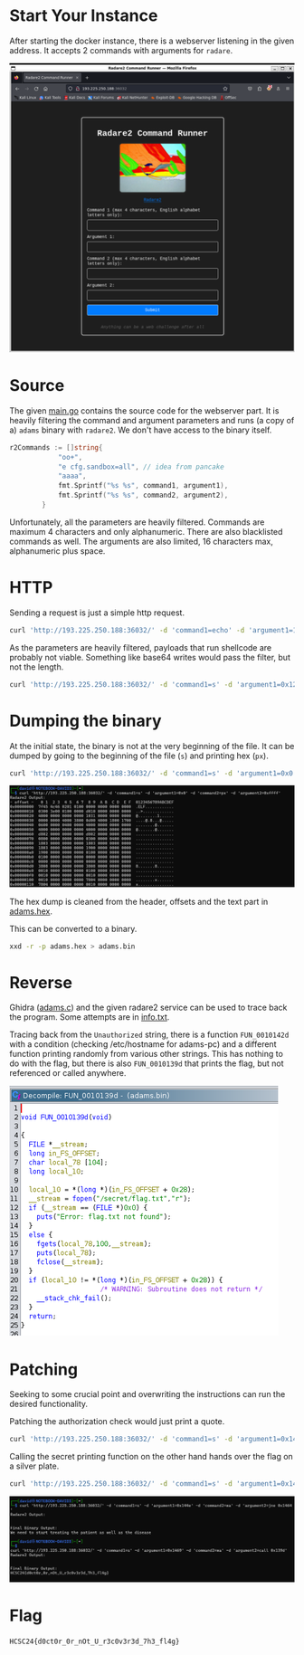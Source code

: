 # Start Your Instance

After starting the docker instance, there is a webserver listening in the given address. It accepts 2 commands with arguments for `radare`.

![](screenshots/2.png)

# Source

The given [main.go](files/main.go) contains the source code for the webserver part. It is heavily filtering the command and argument parameters and runs (a copy of a) `adams` binary with `radare2`. We don't have access to the binary itself.

```go
r2Commands := []string{
			"oo+",
			"e cfg.sandbox=all", // idea from pancake
			"aaaa",
			fmt.Sprintf("%s %s", command1, argument1),
			fmt.Sprintf("%s %s", command2, argument2),
		}
```

Unfortunately, all the parameters are heavily filtered. Commands are maximum 4 characters and only alphanumeric. There are also blacklisted commands as well. The arguments are also limited, 16 characters max, alphanumeric plus space. 


# HTTP

Sending a request is just a simple http request.

```bash
curl 'http://193.225.250.188:36032/' -d 'command1=echo' -d 'argument1=1' -d 'command2=bs' -d 'argument2=2'
```

As the parameters are heavily filtered, payloads that run shellcode are probably not viable. Something like base64 writes would pass the filter, but not the length.

```bash
curl 'http://193.225.250.188:36032/' -d 'command1=s' -d 'argument1=0x1215' -d 'command2=w6d' -d 'argument2=npFIuC9iaW4vc2gAmVBUX1JmaC1jVF5S6AcAAAB3aG9hbWkAVldUXmo7WA8F'
```

# Dumping the binary

At the initial state, the binary is not at the very beginning of the file. It can be dumped by going to the beginning of the file (`s`) and printing hex (`px`).

```bash
curl 'http://193.225.250.188:36032/' -d 'command1=s' -d 'argument1=0x0' -d 'command2=px' -d 'argument2=0xffff'
```

![](screenshots/3.png)

The hex dump is cleaned from the header, offsets and the text part in [adams.hex](workdir/adams.hex).

This can be converted to a binary.

```bash
xxd -r -p adams.hex > adams.bin
```

# Reverse

Ghidra ([adams.c](workdir/adams.c)) and the given radare2 service can be used to trace back the program. Some attempts are in [info.txt](workdir/info.txt).

Tracing back from the `Unauthorized` string, there is a function `FUN_0010142d` with a condition (checking /etc/hostname for adams-pc) and a different function printing randomly from various other strings. This has nothing to do with the flag, but there is also `FUN_0010139d` that prints the flag, but not referenced or called anywhere.

![](screenshots/1.png)

# Patching

Seeking to some crucial point and overwriting the instructions can run the desired functionality.

Patching the authorization check would just print a quote.

```bash
curl 'http://193.225.250.188:36032/' -d 'command1=s' -d 'argument1=0x144e' -d 'command2=wa' -d 'argument2=jne 0x1464'
```

Calling the secret printing function on the other hand hands over the flag on a silver plate.

```bash
curl 'http://193.225.250.188:36032/' -d 'command1=s' -d 'argument1=0x1469' -d 'command2=wa' -d 'argument2=call 0x139d'
```

![](screenshots/5.png)

# Flag
`HCSC24{d0ct0r_0r_nOt_U_r3c0v3r3d_7h3_fl4g}`
